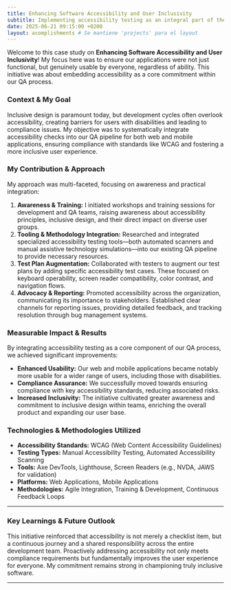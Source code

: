 ```yaml
---
title: Enhancing Software Accessibility and User Inclusivity
subtitle: Implementing accessibility testing as an integral part of the QA process for web and mobile applications.
date: 2025-06-21 09:15:00 +0200
layout: acomplishments # Se mantiene 'projects' para el layout
---
```


Welcome to this case study on **Enhancing Software Accessibility and User Inclusivity**! My focus here was to ensure our applications were not just functional, but genuinely usable by everyone, regardless of ability. This initiative was about embedding accessibility as a core commitment within our QA process.

### Context & My Goal

Inclusive design is paramount today, but development cycles often overlook accessibility, creating barriers for users with disabilities and leading to compliance issues. My objective was to systematically integrate accessibility checks into our QA pipeline for both web and mobile applications, ensuring compliance with standards like WCAG and fostering a more inclusive user experience.

### My Contribution & Approach

My approach was multi-faceted, focusing on awareness and practical integration:

1.  **Awareness & Training:** I initiated workshops and training sessions for development and QA teams, raising awareness about accessibility principles, inclusive design, and their direct impact on diverse user groups.
2.  **Tooling & Methodology Integration:** Researched and integrated specialized accessibility testing tools—both automated scanners and manual assistive technology simulations—into our existing QA pipeline to provide necessary resources.
3.  **Test Plan Augmentation:** Collaborated with testers to augment our test plans by adding specific accessibility test cases. These focused on keyboard operability, screen reader compatibility, color contrast, and navigation flows.
4.  **Advocacy & Reporting:** Promoted accessibility across the organization, communicating its importance to stakeholders. Established clear channels for reporting issues, providing detailed feedback, and tracking resolution through bug management systems.

### Measurable Impact & Results

By integrating accessibility testing as a core component of our QA process, we achieved significant improvements:

* **Enhanced Usability:** Our web and mobile applications became notably more usable for a wider range of users, including those with disabilities.
* **Compliance Assurance:** We successfully moved towards ensuring compliance with key accessibility standards, reducing associated risks.
* **Increased Inclusivity:** The initiative cultivated greater awareness and commitment to inclusive design within teams, enriching the overall product and expanding our user base.

### Technologies & Methodologies Utilized

* **Accessibility Standards:** WCAG (Web Content Accessibility Guidelines)
* **Testing Types:** Manual Accessibility Testing, Automated Accessibility Scanning
* **Tools:** Axe DevTools, Lighthouse, Screen Readers (e.g., NVDA, JAWS for validation)
* **Platforms:** Web Applications, Mobile Applications
* **Methodologies:** Agile Integration, Training & Development, Continuous Feedback Loops

---

### **Key Learnings & Future Outlook**

This initiative reinforced that accessibility is not merely a checklist item, but a continuous journey and a shared responsibility across the entire development team. Proactively addressing accessibility not only meets compliance requirements but fundamentally improves the user experience for everyone. My commitment remains strong in championing truly inclusive software.

---
